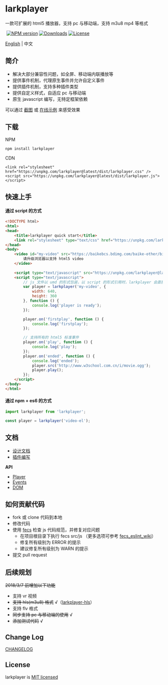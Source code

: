 <h1 align="left">larkplayer</h1>

<p align="left">
一款可扩展的 html5 播放器，支持 pc 与移动端，支持 m3u8 mp4 等格式
</p>

<p align="left">
  <a href="https://www.npmjs.com/package/larkplayer"><img src="https://img.shields.io/npm/v/larkplayer.svg?style=flat-square" alt="NPM version"></a>
  <a href="https://www.npmjs.com/package/larkplayer"><img src="https://img.shields.io/npm/dm/larkplayer.svg?style=flat-square" alt="Downloads"></a>
  <a href="https://www.npmjs.com/package/larkplayer"><img src="https://img.shields.io/github/license/dblate/larkplayer.svg?style=flat-square" alt="License"></a>
</p>

<p align="left">
    <a href="https://github.com/dblate/larkplayer">English</a> | 中文
</p>

## 简介

* 解决大部分兼容性问题，如全屏、移动端内联播放等
* 提供事件机制，代理原生事件并允许自定义事件
* 提供插件机制，支持多种插件类型
* 提供自定义样式，自适应 pc 与移动端
* 原生 javascript 编写，无特定框架依赖

可以通过 [截图](https://github.com/dblate/larkplayer/tree/master/screenshots) 或 [在线示例](https://s.codepen.io/dblate/debug/qojzZZ/ZoMBajEzGyDk) 来感受效果


## 下载

NPM
```
npm install larkplayer
```

CDN
```
<link rel="stylesheet" href="https://unpkg.com/larkplayer@latest/dist/larkplayer.css" />
<script src="https://unpkg.com/larkplayer@latest/dist/larkplayer.js"></script>
```

## 快速上手

#### 通过 script 的方式

```html
<!DOCTYPE html>
<html>
<head>
    <title>larkplayer quick start</title>
    <link rel="stylesheet" type="text/css" href="https://unpkg.com/larkplayer@latest/dist/larkplayer.css">
</head>
<body>
    <video id="my-video" src="https://baikebcs.bdimg.com/baike-other/big-buck-bunny.mp4" width="400" height="300" controls>
        请升级浏览器以支持 html5 video
    </video>
 
    <script type="text/javascript" src="https://unpkg.com/larkplayer@latest/dist/larkplayer.js"></script>
    <script type="text/javascript">
        // js 文件以 umd 的形式包装，以 script 的形式引用时，larkplayer 会直接挂载在 window 上
        var player = larkplayer('my-video', {
            width: 640,
            height: 360
        }, function () {
            console.log('player is ready');
        });

        player.on('firstplay', function () {
            console.log('firstplay');
        });

        // 支持所有的 html5 标准事件
        player.on('play', function () {
            console.log('play');
        });
        player.on('ended', function () {
            console.log('ended');
            player.src('http://www.w3school.com.cn/i/movie.ogg');
            player.play();
        });
    </script>
</body>
</html>
```

#### 通过 npm + es6 的方式


```javascript
import larkplayer from 'larkplayer';

const player = larkplayer('video-el');

```

## 文档

* [设计文档](./docs/design.md)
* [插件编写](./docs/plugin)

__API__

* [Player](./docs/api/player.md)
* [Events](./docs/api/events.md)
* [DOM](./docs/api/dom.md)


## 如何贡献代码

* fork 或 clone 代码到本地
* 修改代码
* 使用 [fecs](http://fecs.baidu.com/api) 检查 js 代码规范，并修复对应问题
    * 在项目根目录下执行 fecs src/js （更多选项可参考 [fecs_eslint_wiki](https://github.com/ecomfe/fecs/wiki/ESLint)）
    * 修复所有级别为 ERROR 的提示
    * 建议修复所有级别为 WARN 的提示
* 提交 pull request


## 后续规划

~~2018/3/7 前增加以下功能~~
* 支持 vr 视频
* ~~支持 hls(m3u8) 格式~~ √（[larkplayer-hls](https://github.com/dblate/larkplayer-hls)）
* 支持 flv 格式
* ~~同步支持 pc 与移动端的使用~~ √
* ~~添加测试代码~~ √

## Change Log
[CHANGELOG](./CHANGELOG.md)

## License
larkplayer is [MIT licensed](./LICENSE)
